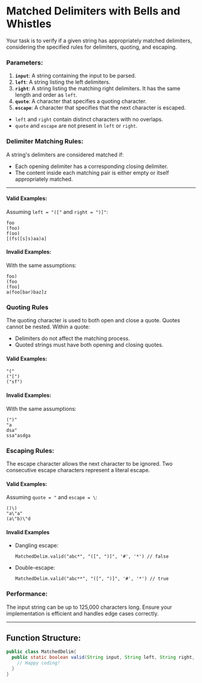 # Matched Delimiters with Bells and Whistles

Your task is to verify if a given string has appropriately matched delimiters, considering the specified rules for delimiters, quoting, and escaping.

### Parameters:

1. **`input`**: A string containing the input to be parsed.
2. **`left`**: A string listing the left delimiters.
3. **`right`**: A string listing the matching right delimiters. It has the same length and order as `left`.
4. **`quote`**: A character that specifies a quoting character.
5. **`escape`**: A character that specifies that the next character is escaped.

- `left` and `right` contain distinct characters with no overlaps.
- `quote` and `escape` are not present in `left` or `right`.

### Delimiter Matching Rules:

A string's delimiters are considered matched if:
- Each opening delimiter has a corresponding closing delimiter.
- The content inside each matching pair is either empty or itself appropriately matched.

---

#### Valid Examples:
Assuming `left = "(["` and `right = ")]"`:
```text
foo
(foo)
f(oo)
[(fs([s]s)aa)a]
```

#### Invalid Examples:
With the same assumptions:
```text
foo)
(foo
(foo]
a(foo[bar)baz]z
```

### Quoting Rules

The quoting character is used to both open and close a quote. Quotes cannot be nested. Within a quote:
- Delimiters do not affect the matching process.
- Quoted strings must have both opening and closing quotes.

#### Valid Examples:
```text
"("
("[")
("sf")
```

#### Invalid Examples:
With the same assumptions:
```text
(")"
"a
dsa"
ssa"asdga
```

### Escaping Rules:

The escape character allows the next character to be ignored. Two consecutive escape characters represent a literal escape.

#### Valid Examples:
Assuming `quote = "` and `escape = \`:
```text
()\)
"a\"a"
(a\"b)\"d
```

#### Invalid Examples
- Dangling escape:
  ```
  MatchedDelim.valid("abc*", "([", ")]", '#', '*') // false
  ```
- Double-escape:
  ```
  MatchedDelim.valid("abc**", "([", ")]", '#', '*') // true
  ```

### Performance:

The input string can be up to 125,000 characters long. Ensure your implementation is efficient and handles edge cases correctly.

---

## Function Structure:

```java
public class MatchedDelim{
  public static boolean valid(String input, String left, String right, char quote, char escape){
    // Happy coding!
  }
}
